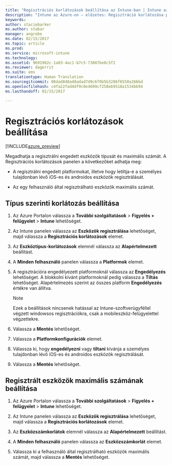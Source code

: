 ```yaml
---
title: "Regisztrációs korlátozások beállítása az Intune-ban | Intune az Azure-on – előzetes | Microsoft Docs"
description: "Intune az Azure-on – előzetes: Regisztráció korlátozása platform alapján és eszközregisztrálási korlát beállítása az Intune-ban. "
keywords: 
author: staciebarker
ms.author: stabar
manager: angrobe
ms.date: 02/15/2017
ms.topic: article
ms.prod: 
ms.service: microsoft-intune
ms.technology: 
ms.assetid: 9691982c-1a03-4ac1-b7c5-73087be8c5f2
ms.reviewer: dagerrit
ms.suite: ems
translationtype: Human Translation
ms.sourcegitcommit: 08dad848a48adad7d9c6f0b5b3286f6550a266bd
ms.openlocfilehash: c4fa22fad4df9c0e4699cf258eb9518a1534bb94
ms.lasthandoff: 02/15/2017

---
```


# <a name="set-enrollment-restrictions"></a>Regisztrációs korlátozások beállítása 

[!INCLUDE[azure_preview](../includes/azure_preview.md)]

Megadhatja a regisztrálni engedett eszközök típusát és maximális számát. A Regisztrációs korlátozások panelen a következőket adhatja meg:

- A regisztrálni engedett platformokat, illetve hogy letiltja-e a személyes tulajdonban lévő iOS-es és androidos eszközök regisztrálását.

- Az egy felhasználó által regisztrálható eszközök maximális számát.

## <a name="set-device-type-restrictions"></a>Típus szerinti korlátozás beállítása

1. Az Azure Portalon válassza a **További szolgáltatások** > **Figyelés + felügyelet** > **Intune** lehetőséget.

2. Az Intune panelen válassza az **Eszközök regisztrálása** lehetőséget, majd válassza a **Regisztrációs korlátozások** elemet.

3. Az **Eszköztípus-korlátozások** elemnél válassza az **Alapértelmezett** beállítást.

4. A **Minden felhasználó** panelen válassza a **Platformok** elemet.

5. A regisztrációra engedélyezett platformoknál válassza az **Engedélyezés** lehetőséget. A blokkolni kívánt platformoknál pedig válassza a **Tiltás** lehetőséget. Alapértelmezés szerint az összes platform **Engedélyezés** értékre van állítva. 

    >[!NOTE]
    >Ezek a beállítások nincsenek hatással az Intune-szoftverügyféllel végzett windowsos regisztrációkra, csak a mobileszköz-felügyelettel végzettekre. 

6. Válassza a **Mentés** lehetőséget.

7. Válassza a **Platformkonfigurációk** elemet.

8. Válassza ki, hogy **engedélyezni** vagy **tiltani** kívánja a személyes tulajdonban lévő iOS-es és androidos eszközök regisztrálását.

9. Válassza a **Mentés** lehetőséget.

## <a name="set-device-limit-restrictions"></a>Regisztrált eszközök maximális számának beállítása

1. Az Azure Portalon válassza a **További szolgáltatások** > **Figyelés + felügyelet** > **Intune** lehetőséget.

2. Az Intune panelen válassza az **Eszközök regisztrálása** lehetőséget, majd válassza a **Regisztrációs korlátozások** elemet.

3. Az **Eszközszámkorlátok** elemnél válassza az **Alapértelmezett** beállítást.

4. A **Minden felhasználó** panelen válassza az **Eszközszámkorlát** elemet.

5. Válassza ki a felhasználó által regisztrálható eszközök maximális számát, majd válassza a **Mentés** lehetőséget.

